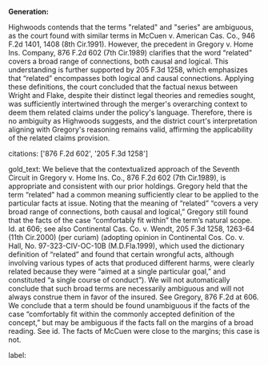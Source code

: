 **Generation:**

Highwoods contends that the terms "related" and "series" are ambiguous, as the court found with similar terms in McCuen v. American Cas. Co., 946 F.2d 1401, 1408 (8th Cir.1991). However, the precedent in Gregory v. Home Ins. Company, 876 F.2d 602 (7th Cir.1989) clarifies that the word “related” covers a broad range of connections, both causal and logical. This understanding is further supported by 205 F.3d 1258, which emphasizes that “related” encompasses both logical and causal connections. Applying these definitions, the court concluded that the factual nexus between Wright and Flake, despite their distinct legal theories and remedies sought, was sufficiently intertwined through the merger's overarching context to deem them related claims under the policy's language. Therefore, there is no ambiguity as Highwoods suggests, and the district court's interpretation aligning with Gregory's reasoning remains valid, affirming the applicability of the related claims provision.

citations: ['876 F.2d 602', '205 F.3d 1258']

gold_text: We believe that the contextualized approach of the Seventh Circuit in Gregory v. Home Ins. Co., 876 F.2d 602 (7th Cir.1989), is appropriate and consistent with our prior holdings. Gregory held that the term “related” had a common meaning sufficiently clear to be applied to the particular facts at issue. Noting that the meaning of “related” “covers a very broad range of connections, both causal and logical,” Gregory still found that the facts of the case “comfortably fit within” the term’s natural scope. Id. at 606; see also Continental Cas. Co. v. Wendt, 205 F.3d 1258, 1263-64 (11th Cir.2000) (per curiam) (adopting opinion in Continental Cos. Co. v. Hall, No. 97-323-CIV-OC-10B (M.D.Fla.1999), which used the dictionary definition of “related” and found that certain wrongful acts, although involving various types of acts that produced different harms, were clearly related because they were “aimed at a single particular goal,” and constituted “a single course of conduct”). We will not automatically conclude that such broad terms are necessarily ambiguous and will not always construe them in favor of the insured. See Gregory, 876 F.2d at 606. We conclude that a term should be found unambiguous if the facts of the case “comfortably fit within the commonly accepted definition of the concept,” but may be ambiguous if the facts fall on the margins of a broad reading. See id. The facts of McCuen were close to the margins; this case is not.

label: 